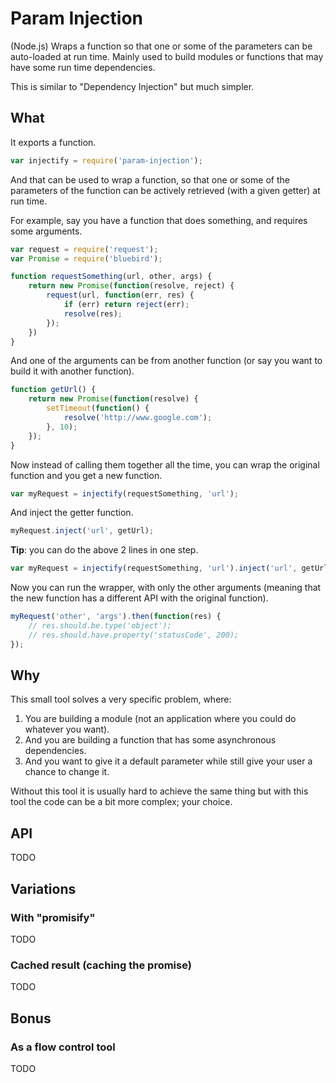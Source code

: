 # Param Injection

(Node.js) Wraps a function so that one or some of the parameters can be auto-loaded at run time. Mainly used to build modules or functions that may have some run time dependencies.

This is similar to "Dependency Injection" but much simpler.

## What

It exports a function.

```js
var injectify = require('param-injection');
```

And that can be used to wrap a function, so that one or some of the parameters of the function can be actively retrieved (with a given getter) at run time.

For example, say you have a function that does something, and requires some arguments.

```js
var request = require('request');
var Promise = require('bluebird');

function requestSomething(url, other, args) {
    return new Promise(function(resolve, reject) {
        request(url, function(err, res) {
            if (err) return reject(err);
            resolve(res);
        });
    })
}
```

And one of the arguments can be from another function (or say you want to build it with another function).

```js
function getUrl() {
    return new Promise(function(resolve) {
        setTimeout(function() {
            resolve('http://www.google.com');
        }, 10);
    });
}
```

Now instead of calling them together all the time, you can wrap the original function and you get a new function.

```js
var myRequest = injectify(requestSomething, 'url');
```

And inject the getter function.

```js
myRequest.inject('url', getUrl);
```

__Tip__: you can do the above 2 lines in one step.

```js
var myRequest = injectify(requestSomething, 'url').inject('url', getUrl);
```

Now you can run the wrapper, with only the other arguments (meaning that the new function has a different API with the original function).

```js
myRequest('other', 'args').then(function(res) {
    // res.should.be.type('object');
    // res.should.have.property('statusCode', 200);
});
```

## Why

This small tool solves a very specific problem, where:

1. You are building a module (not an application where you could do whatever you want).
2. And you are building a function that has some asynchronous dependencies.
3. And you want to give it a default parameter while still give your user a chance to change it.

Without this tool it is usually hard to achieve the same thing but with this tool the code can be a bit more complex; your choice.

## API

TODO

## Variations

### With "promisify"

TODO

### Cached result (caching the promise)

TODO

## Bonus

### As a flow control tool

TODO
